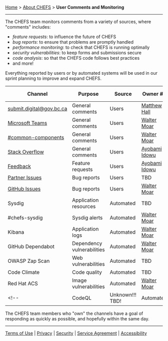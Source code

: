 [Home](index) > [About CHEFS](About-CHEFS) > **User Comments and Monitoring**
***

The CHEFS team monitors comments from a variety of sources, where "comments" includes:
- _feature requests_: to influence the future of CHEFS
- _bug reports_: to ensure that problems are promptly handled
- _performance monitoring_: to check that CHEFS is running optimally
- _security vulnerabilities_: to keep forms and submissions secure
- _code analysis_: so that the CHEFS code follows best practices
- and more!

Everything reported by users or by automated systems will be used in our sprint planning to improve and expand CHEFS.

| Channel                      | Purpose                       | Source    | Owner #1    | Owner #2     | Owner #3     |
| ---------------------------- | ----------------------------- | --------- | ----------- | ------------ | ------------ |
|[submit.digital@gov.bc.ca](mailto:submit.digital@gov.bc.ca)|General comments|Users|[Matthew Hall](https://teams.microsoft.com/l/chat/0/0?users=matthew.hall@gov.bc.ca) |||
|[Microsoft Teams](https://teams.microsoft.com/l/channel/19%3a34b9d4b4deb54eebaa9be8bc1ccf02f7%40thread.tacv2/CHEFS%2520(Exchange%2520Lab%2520Team)?groupId=bef8086f-20c7-43a4-bd07-29ce764e818c&tenantId=6fdb5200-3d0d-4a8a-b036-d3685e359adc) | General comments | Users | [Walter Moar](https://teams.microsoft.com/l/chat/0/0?users=walter.moar@gov.bc.ca)|||
|[#common-components](https://chat.developer.gov.bc.ca/channel/common-components)|General comments|Users|[Walter Moar](https://teams.microsoft.com/l/chat/0/0?users=walter.moar@gov.bc.ca)|||
|[Stack Overflow](https://stackoverflow.developer.gov.bc.ca/)|General comments|Users|[Ayobami Idowu](https://teams.microsoft.com/l/chat/0/0?users=ayobamii.idowu@gov.bc.ca)|||
|[Feedback](https://chefs-fider.apps.silver.devops.gov.bc.ca/)|Feature requests|Users| [Ayobami Idowu](https://teams.microsoft.com/l/chat/0/0?users=ayobamii.idowu@gov.bc.ca)|||
|[Partner Issues](https://bcdevex.atlassian.net/wiki/spaces/CCP/pages/1180172299/Bugs+Defect+Tracker)|Bug reports|Users|TBD|||
|[GitHub Issues](https://github.com/bcgov/common-hosted-form-service/issues)|Bug reports|Users|[Walter Moar](https://teams.microsoft.com/l/chat/0/0?users=walter.moar@gov.bc.ca)|||
|Sysdig|Application resources|Automated|TBD|||
|#chefs-sysdig|Sysdig alerts|Automated|[Walter Moar](https://teams.microsoft.com/l/chat/0/0?users=walter.moar@gov.bc.ca)|||
|Kibana|Application logs|Automated|[Walter Moar](https://teams.microsoft.com/l/chat/0/0?users=walter.moar@gov.bc.ca)|||
|GitHub Dependabot|Dependency vulnerabilities|Automated|[Walter Moar](https://teams.microsoft.com/l/chat/0/0?users=walter.moar@gov.bc.ca)|||
|OWASP Zap Scan|Web vulnerabilities|Automated|TBD||
|Code Climate|Code quality|Automated|TBD|||
|Red Hat ACS|Image vulnerabilities|Automated|[Walter Moar](https://teams.microsoft.com/l/chat/0/0?users=walter.moar@gov.bc.ca)|||
<!--|CodeQL|Unknown!!! TBD!|Automated||||-->

The CHEFS team members who "own" the channels have a goal of responding as quickly as possible, and hopefully within the same day.

***
[Terms of Use](Terms-of-Use) | [Privacy](Privacy) | [Security](Security) | [Service Agreement](Service-Agreement) | [Accessibility](Accessibility)